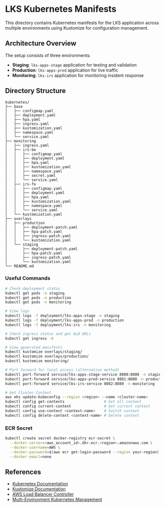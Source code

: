 # LKS Kubernetes Manifests

This directory contains Kubernetes manifests for the LKS application across multiple environments using Kustomize for configuration management.

## Architecture Overview

The setup consists of three environments:
- **Staging**: `lks-apps-stage` application for testing and validation
- **Production**: `lks-apps-prod` application for live traffic
- **Monitoring**: `lks-irs` application for monitoring insident response

## Directory Structure

```
kubernetes/
├── base
│   ├── configmap.yaml
│   ├── deployment.yaml
│   ├── hpa.yaml
│   ├── ingress.yaml
│   ├── kustomization.yaml
│   ├── namespace.yaml
│   └── service.yaml
├── monitoring
│   ├── ingress.yaml
│   ├── irs-be
│   │   ├── configmap.yaml
│   │   ├── deployment.yaml
│   │   ├── hpa.yaml
│   │   ├── kustomization.yaml
│   │   ├── namespace.yaml
│   │   ├── secret.yaml
│   │   └── service.yaml
│   ├── irs-fe
│   │   ├── configmap.yaml
│   │   ├── deployment.yaml
│   │   ├── hpa.yaml
│   │   ├── kustomization.yaml
│   │   ├── namespace.yaml
│   │   └── service.yaml
│   └── kustomization.yaml
├── overlays
│   ├── production
│   │   ├── deployment-patch.yaml
│   │   ├── hpa-patch.yaml
│   │   ├── ingress-patch.yaml
│   │   └── kustomization.yaml
│   └── staging
│       ├── deployment-patch.yaml
│       ├── hpa-patch.yaml
│       ├── ingress-patch.yaml
│       └── kustomization.yaml
└── README.md
```


### Useful Commands

```bash
# Check deployment status
kubectl get pods -n staging
kubectl get pods -n production
kubectl get pods -n monitoring

# View logs
kubectl logs -f deployment/lks-apps-stage -n staging
kubectl logs -f deployment/lks-apps-prod -n production
kubectl logs -f deployment/lks-irs -n monitoring

# Check ingress status and get ALB URLs
kubectl get ingress -A

# View generated manifests
kubectl kustomize overlays/staging/
kubectl kustomize overlays/production/
kubectl kustomize monitoring/

# Port forward for local access (alternative method)
kubectl port-forward service/lks-apps-stage-service 8080:8080 -n staging
kubectl port-forward service/lks-apps-prod-service 8081:8080 -n production
kubectl port-forward service/lks-irs-service 8082:8080 -n monitoring

# Get Cluster Context
aws eks update-kubeconfig --region <region> --name <cluster-name>
kubectl config get-contexts                  # Get all context
kubectl config current-context               # Get current context
kubectl config use-context <context-name>    # Switch context
kubectl config delete-context <context-name> # Delete context
```

### ECR Secret
```bash
kubectl create secret docker-registry ecr-secret \
  --docker-server=<aws_account_id>.dkr.ecr.<region>.amazonaws.com \
  --docker-username=AWS \
  --docker-password=$(aws ecr get-login-password --region your-region) \
  --docker-email=none
```

## References

- [Kubernetes Documentation](https://kubernetes.io/docs/)
- [Kustomize Documentation](https://kustomize.io/)
- [AWS Load Balancer Controller](https://kubernetes-sigs.github.io/aws-load-balancer-controller/)
- [Multi-Environment Kubernetes Management](https://medium.com/@haroldfinch01/multiple-environments-staging-qa-production-etc-with-kubernetes-12ecc87b846a) 